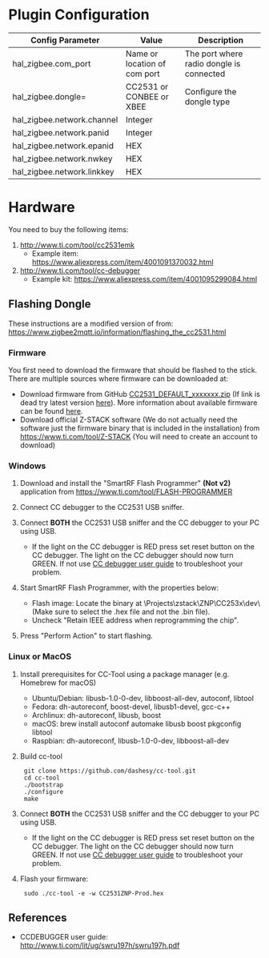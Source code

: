 # Plugin Configuration

|Config Parameter |Value                        |Description |
|-----------------|-----------------------------|------------|
|hal_zigbee.com_port        |Name or location of com port |The port where radio dongle is connected|
|hal_zigbee.dongle=         |CC2531 or CONBEE or XBEE     |Configure the dongle type|
|hal_zigbee.network.channel |Integer                      ||
|hal_zigbee.network.panid   |Integer                      ||
|hal_zigbee.network.epanid  |HEX                          ||
|hal_zigbee.network.nwkey   |HEX                          ||
|hal_zigbee.network.linkkey |HEX                          ||

# Hardware

You need to buy the following items:

1. http://www.ti.com/tool/cc2531emk
   * Example item:
     https://www.aliexpress.com/item/4001091370032.html
2. http://www.ti.com/tool/cc-debugger
    * Example kit:
      https://www.aliexpress.com/item/4001095299084.html

## Flashing Dongle
These instructions are a modified version of from: https://www.zigbee2mqtt.io/information/flashing_the_cc2531.html

### Firmware
You first need to download the firmware that should be flashed to the stick. There are multiple sources where firmware can be downloaded at:
* Download firmware from GitHub [CC2531_DEFAULT_xxxxxxx.zip](https://github.com/Koenkk/Z-Stack-firmware/raw/master/coordinator/Z-Stack_Home_1.2/bin/default/CC2531_DEFAULT_20201127.zip) (If link is dead try latest version [here](https://github.com/Koenkk/Z-Stack-firmware/tree/master/coordinator/Z-Stack_Home_1.2/bin/default)).
  More information about available firmware can be found [here](https://github.com/Koenkk/Z-Stack-firmware/tree/master/coordinator).
* Download official Z-STACK software (We do not actually need the software just the firmware binary that is included in the installation) from https://www.ti.com/tool/Z-STACK (You will need to create an account to download)

### Windows
1. Download and install the "SmartRF Flash Programmer" **(Not v2)** application from https://www.ti.com/tool/FLASH-PROGRAMMER


2. Connect CC debugger to the CC2531 USB sniffer.
3. Connect **BOTH** the CC2531 USB sniffer and the CC debugger to your PC using USB. 
   * If the light on the CC debugger is RED press set reset button on the CC debugger. The light on the CC debugger should now turn GREEN. If not use [CC debugger user guide](http://www.ti.com/lit/ug/swru197h/swru197h.pdf) to troubleshoot your problem.
4. Start SmartRF Flash Programmer, with the properties below:
    * Flash image: Locate the binary at <Z-Stack install dir>\Projects\zstack\ZNP\CC253x\dev\ (Make sure to select the .hex file and not the .bin file).
    * Uncheck "Retain IEEE address when reprogramming the chip".
5. Press "Perform Action" to start flashing.

### Linux or MacOS

1. Install prerequisites for CC-Tool using a package manager (e.g. Homebrew for macOS)
    * Ubuntu/Debian: libusb-1.0-0-dev, libboost-all-dev, autoconf, libtool
    * Fedora: dh-autoreconf, boost-devel, libusb1-devel, gcc-c++
    * Archlinux: dh-autoreconf, libusb, boost
    * macOS: brew install autoconf automake libusb boost pkgconfig libtool
    * Raspbian: dh-autoreconf, libusb-1.0-0-dev, libboost-all-dev

2. Build cc-tool
   
        git clone https://github.com/dashesy/cc-tool.git
        cd cc-tool
        ./bootstrap
        ./configure
        make

3. Connect **BOTH** the CC2531 USB sniffer and the CC debugger to your PC using USB.
    * If the light on the CC debugger is RED press set reset button on the CC debugger. The light on the CC debugger should now turn GREEN. If not use [CC debugger user guide](http://www.ti.com/lit/ug/swru197h/swru197h.pdf) to troubleshoot your problem.
4. Flash your firmware:

        sudo ./cc-tool -e -w CC2531ZNP-Prod.hex

## References

* CCDEBUGGER user guide: http://www.ti.com/lit/ug/swru197h/swru197h.pdf